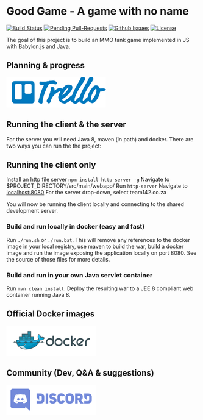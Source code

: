 # Good Game - A game with no name

[![Build Status](https://travis-ci.org/team142/gg.svg?branch=master)](https://travis-ci.org/team142/gg)
[![Pending Pull-Requests](http://githubbadges.herokuapp.com/team142/gg/pulls.svg?style=flat)](https://github.com/team142/gg/pulls)
[![Github Issues](http://githubbadges.herokuapp.com/team142/gg/issues.svg?style=flat)](https://github.com/team142/gg/issues)
[![License](http://img.shields.io/:license-mit-blue.svg?style=flat)](http://badges.mit-license.org)


The goal of this project is to build an MMO tank game implemented in JS with Babylon.js and Java.

## Planning & progress
<a href="https://trello.com/b/kTa2O4Ya/gg-board"><img src="docs/trello.png" height="80"></a>

## Running the client & the server

For the server you will need Java 8, maven (in path) and docker. There are two ways you can run the the project:

## Running the client only

Install an http file server `npm install http-server -g`
Navigate to $PROJECT_DIRECTORY/src/main/webapp/
Run `http-server`
Navigate to <a href="http://localhost:8080">localhost:8080</a>
For the server drop-down, select team142.co.za

You will now be running the client locally and connecting to the shared development server.

### Build and run locally in docker (easy and fast)

Run `./run.sh` or `./run.bat`. This will remove any references to the docker image in your local registry, use maven to build the war, build a docker image and run the image exposing the application locally on port 8080. See the source of those files for more details.

### Build and run in your own Java servlet container

Run `mvn clean install`. Deploy the resulting war to a JEE 8 compliant web container running Java 8. 

## Official Docker images
<a href="https://hub.docker.com/r/team142/gg/tags/"><img src="docs/docker.png" height="80"></a>

## Community (Dev, Q&A & suggestions)
<a href="https://discord.gg/QaagkDh"><img src="docs/discord.png" height="80"></a>
